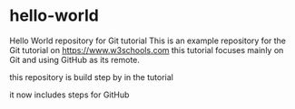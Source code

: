 # hello-world
Hello World repository for Git tutorial
This is an example repository  for the Git tutorial on https://www.w3schools.com
this tutorial focuses mainly on Git and using GitHub as its remote.

this repository is build step by in the tutorial

it now includes steps for GitHub
